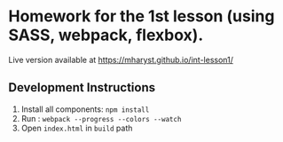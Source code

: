 # Homework for the 1st lesson (using SASS, webpack, flexbox).

Live version available at https://mharyst.github.io/int-lesson1/

## Development Instructions

1. Install all components: `npm install`
2. Run : `webpack --progress --colors --watch`
3. Open `index.html` in `build` path

